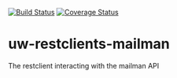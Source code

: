 [![Build Status](https://api.travis-ci.org/uw-it-aca/uw-restclients-mailman.svg?branch=master)](https://travis-ci.org/uw-it-aca/uw-restclients-mailman)
[![Coverage Status](https://coveralls.io/repos/uw-it-aca/uw-restclients-mailman/badge.png?branch=master)](https://coveralls.io/r/uw-it-aca/uw-restclients-mailman?branch=master)

# uw-restclients-mailman
The restclient interacting with the mailman API
